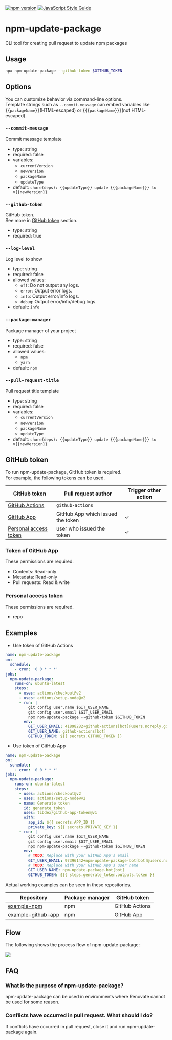 [![npm version](https://badge.fury.io/js/npm-update-package.svg)](https://badge.fury.io/js/npm-update-package)
[![JavaScript Style Guide](https://img.shields.io/badge/code_style-standard-brightgreen.svg)](https://standardjs.com)

# npm-update-package

CLI tool for creating pull request to update npm packages

## Usage

```sh
npx npm-update-package --github-token $GITHUB_TOKEN
```

## Options

You can customize behavior via command-line options.  
Template strings such as `--commit-message` can embed variables like `{{packageName}}`(HTML-escaped) or `{{{packageName}}}`(not HTML-escaped).

### `--commit-message`

Commit message template

- type: string
- required: false
- variables:
  - `currentVersion`
  - `newVersion`
  - `packageName`
  - `updateType`
- default: `chore(deps): {{updateType}} update {{{packageName}}} to v{{newVersion}}`

### `--github-token`

GitHub token.  
See more in [GitHub token](#github-token) section.

- type: string
- required: true

### `--log-level`

Log level to show

- type: string
- required: false
- allowed values:
  - `off`: Do not output any logs.
  - `error`: Output error logs.
  - `info`: Output error/info logs.
  - `debug`: Output error/info/debug logs.
- default: `info`

### `--package-manager`

Package manager of your project

- type: string
- required: false
- allowed values:
  - `npm`
  - `yarn`
- default: `npm`

### `--pull-request-title`

Pull request title template

- type: string
- required: false
- variables:
  - `currentVersion`
  - `newVersion`
  - `packageName`
  - `updateType`
- default: `chore(deps): {{updateType}} update {{{packageName}}} to v{{newVersion}}`

## GitHub token

To run npm-update-package, GitHub token is required.  
For example, the following tokens can be used.

|GitHub token|Pull request author|Trigger other action|
|---|---|---|
|[GitHub Actions](https://docs.github.com/en/actions/security-guides/automatic-token-authentication)|`github-actions`||
|[GitHub App](https://docs.github.com/en/developers/apps/building-github-apps/authenticating-with-github-apps)|GitHub App which issued the token|✓|
|[Personal access token](https://docs.github.com/en/authentication/keeping-your-account-and-data-secure/creating-a-personal-access-token)|user who issued the token|✓|

### Token of GitHub App

These permissions are required.

- Contents: Read-only
- Metadata: Read-only
- Pull requests: Read & write

### Personal access token

These permissions are required.

- repo

## Examples

- Use token of GitHub Actions

```yaml
name: npm-update-package
on:
  schedule:
    - cron: '0 0 * * *'
jobs:
  npm-update-package:
    runs-on: ubuntu-latest
    steps:
      - uses: actions/checkout@v2
      - uses: actions/setup-node@v2
      - run: |
          git config user.name $GIT_USER_NAME
          git config user.email $GIT_USER_EMAIL
          npx npm-update-package --github-token $GITHUB_TOKEN
        env:
          GIT_USER_EMAIL: 41898282+github-actions[bot]@users.noreply.github.com
          GIT_USER_NAME: github-actions[bot]
          GITHUB_TOKEN: ${{ secrets.GITHUB_TOKEN }}
```


- Use token of GitHub App

```yaml
name: npm-update-package
on:
  schedule:
    - cron: '0 0 * * *'
jobs:
  npm-update-package:
    runs-on: ubuntu-latest
    steps:
      - uses: actions/checkout@v2
      - uses: actions/setup-node@v2
      - name: Generate token
        id: generate_token
        uses: tibdex/github-app-token@v1
        with:
          app_id: ${{ secrets.APP_ID }}
          private_key: ${{ secrets.PRIVATE_KEY }}
      - run: |
          git config user.name $GIT_USER_NAME
          git config user.email $GIT_USER_EMAIL
          npx npm-update-package --github-token $GITHUB_TOKEN
        env:
          # TODO: Replace with your GitHub App's email
          GIT_USER_EMAIL: 97396142+npm-update-package-bot[bot]@users.noreply.github.com
          # TODO: Replace with your GitHub App's user name
          GIT_USER_NAME: npm-update-package-bot[bot]
          GITHUB_TOKEN: ${{ steps.generate_token.outputs.token }}
```

Actual working examples can be seen in these repositories.

|Repository|Package manager|GitHub token|
|---|---|---|
|[example-npm](https://github.com/npm-update-package/example-npm)|npm|GitHub Actions|
|[example-github-app](https://github.com/npm-update-package/example-github-app)|npm|GitHub App|

## Flow

The following shows the process flow of npm-update-package:

<!--
```plantuml
@startuml
start
group main
:Get outdated packages;

if (All packages are up-to-date) then (yes)
  end
else (no)
endif

:Get remote branches;
:Get pull requests;

group OutdatedPackagesProcessor
while (Package exists) is (yes)
  group OutdatedPackageProcessor
  if (Remote branch exists) then (yes)
  else (no)
    :Create branch;
    :Update package;
    :Create pull request;
    :Close old pull requests;
    :Remove branch;
  endif
  end group
endwhile (no)

end group

end group
end
@enduml
```
-->

[![](http://www.plantuml.com/plantuml/svg/RL0vSiCm3EpnYYsbmX-m6cTIf8mdCta08y4M9n39yCZn-uYYJ4kPD3omm1uuXQXyJ9FGyg2hjybXKjhGyOaZR8g3YZp0gVvTNJbqHFg2va6abg0y8xb3j8VSsoAERD3yS6W9O3CGIs0qnhOq__I52hVdoKR6crUc7sVcKdL919u_4eUOrOgZvzN7UTKyUzjp2DRJrwY5qQm0-5lFSorqg0x-PRWJ03dGozPCPTadgIa0uFZeMTM9hjHUNTQuRQRRDkw2tH2nWM5b-9EweDdIvrPWMLwvIwYypf9_iKLtW7OzT9gFDCal)](http://www.plantuml.com/plantuml/uml/RL0vSiCm3EpnYYsbmX-m6cTIf8mdCta08y4M9n39yCZn-uYYJ4kPD3omm1uuXQXyJ9FGyg2hjybXKjhGyOaZR8g3YZp0gVvTNJbqHFg2va6abg0y8xb3j8VSsoAERD3yS6W9O3CGIs0qnhOq__I52hVdoKR6crUc7sVcKdL919u_4eUOrOgZvzN7UTKyUzjp2DRJrwY5qQm0-5lFSorqg0x-PRWJ03dGozPCPTadgIa0uFZeMTM9hjHUNTQuRQRRDkw2tH2nWM5b-9EweDdIvrPWMLwvIwYypf9_iKLtW7OzT9gFDCal)

## FAQ

### What is the purpose of npm-update-package?

npm-update-package can be used in environments where Renovate cannot be used for some reason.

### Conflicts have occurred in pull request. What should I do?

If conflicts have occurred in pull request, close it and run npm-update-package again.
